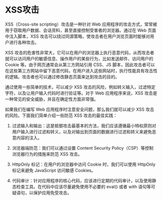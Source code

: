 # XSS攻击

XSS（Cross-site scripting）攻击是一种针对 Web 应用程序的攻击方式，常常被用于窃取用户数据、会话资料，甚至直接控制受害者的浏览器。通过在 Web 页面中注入脚本，XSS 攻击可以绕过同源策略，使攻击者在用户浏览页面时能够对用户进行各种攻击。

XSS 攻击的危害性非常大，它可以在用户的浏览器上执行恶意代码，从而攻击者就可以访问用户的敏感信息、操作用户的某些行为，比如发送邮件、访问用户的 Cookie 等。由于网页通常会从第三方网站引用 CSS、JS 脚本，因此攻击者可以在这些第三方网站中留下恶意代码，在用户进入这些网站时，执行性能具有攻击性的逻辑。攻击者也可以通过修改静态页面来达到攻击的目的。

通过使用一些简单的技术，可以减少 XSS 攻击的风险，例如转义输入，过滤特定字符，以及让用户输入代码时进行验证等。对于 Web 应用程序来说，XSS 攻击是一种常见的安全威胁，并且在确定性方面非常强。

如果我们在编写 Web 应用程序时注意安全问题，那么我们就可以减少 XSS 攻击的风险。下面我们简单介绍一些防范 XSS 攻击的最佳实践：

1. 过滤输入和输出：这是抵御攻击最基本的方法，我们应该遵循最小特权原则对用户输入进行过滤和转义，以及对输出到页面的数据进行过滤和转义来避免恶意内容的注入。

2. 浏览器端防范：我们可以通过设置 Content Security Policy（CSP）等控制浏览器行为的措施来防范 XSS 攻击。

3. HttpOnly 标记：在用户的浏览器中访问 Cookie 时，我们可以使用 HttpOnly 标记来避免 JavaScript 访问敏感 Cookies。

4. 代码审计：针对应用程序的核心代码，应该进行定期的代码审计，以及使用静态检查工具。在代码中应该尽量避免使用不必要的 eval() 或者 with 语句等可疑语句，以保护应用免受攻击。